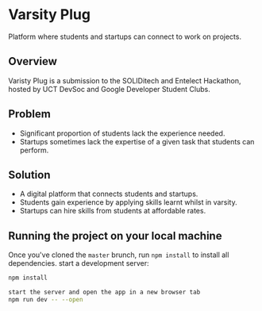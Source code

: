 # Varsity Plug

Platform where students and startups can connect to work on projects.

## Overview
Varisty Plug is a submission to the SOLIDitech and Entelect Hackathon, hosted by UCT DevSoc and Google Developer Student Clubs.

## Problem
- Significant proportion of students lack the experience needed.
- Startups sometimes lack the expertise of a given task that students can perform.

## Solution
- A digital platform that connects students and startups.
- Students gain experience by applying skills learnt whilst in varsity.
- Startups can hire skills from students at affordable rates.

## Running the project on your local machine

Once you've cloned the `master` brunch, run `npm install` to install all dependencies.
start a development server:

```bash
npm install 

start the server and open the app in a new browser tab
npm run dev -- --open
```

